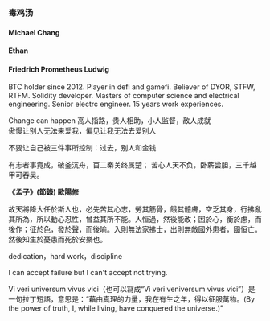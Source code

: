 ### 毒鸡汤

#### Michael Chang
#### Ethan
#### Friedrich Prometheus Ludwig

BTC holder since 2012.
Player in defi and gamefi.
Believer of DYOR, STFW, RTFM.
Solidity developer.
Masters of computer science and electrical engineering.
Senior electrc engineer.
15 years work experiences.

Change can happen
高人指路，贵人相助，小人监督，敌人成就                                     
傲慢让别人无法来爱我，偏见让我无法去爱别人

不要让自己被三件事所控制：过去，别人和金钱

有志者事竟成，破釜沉舟，百二秦关终属楚；
苦心人天不负，卧薪尝胆，三千越甲可吞吴。

**《孟子》(節錄) 歐陽修**

故天將降大任於斯人也，必先苦其心志，勞其筋骨，餓其體膚，空乏其身，行拂亂其所為，所以動心忍性，曾益其所不能。人恒過，然後能改；困於心，衡於慮，而後作；征於色，發於聲，而後喻。入則無法家拂士，出則無敵國外患者，國恒亡。然後知生於憂患而死於安樂也。

dedication，hard work，discipline

I can accept failure but I can't accept not trying.

Vi veri universum vivus vici（也可以寫成“Vi veri veniversum vivus vici”）是一句拉丁短語，意思是：“藉由真理的力量，我在有生之年，得以征服萬物。(By the power of truth, I, while living, have conquered the universe.)”
<!--
**isparkyou-github/isparkyou-github** is a ✨ _special_ ✨ repository because its `README.md` (this file) appears on your GitHub profile.

Here are some ideas to get you started:

- 🔭 I’m currently working on ...
- 🌱 I’m currently learning ...
- 👯 I’m looking to collaborate on ...
- 🤔 I’m looking for help with ...
- 💬 Ask me about ...
- 📫 How to reach me: ...
- 😄 Pronouns: ...
- ⚡ Fun fact: ...
-->
